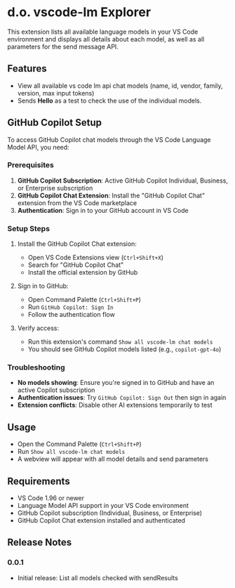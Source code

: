 # d.o. vscode-lm Explorer

This extension lists all available language models in your VS Code environment and displays all details about each model, as well as all parameters for the send message API.

## Features

- View all available vs code lm api chat models (name, id, vendor, family, version, max input tokens)
- Sends **Hello** as a test to check the use of the individual models.

## GitHub Copilot Setup

To access GitHub Copilot chat models through the VS Code Language Model API, you need:

### Prerequisites

1. **GitHub Copilot Subscription**: Active GitHub Copilot Individual, Business, or Enterprise subscription
2. **GitHub Copilot Chat Extension**: Install the "GitHub Copilot Chat" extension from the VS Code marketplace
3. **Authentication**: Sign in to your GitHub account in VS Code

### Setup Steps

1. Install the GitHub Copilot Chat extension:
   - Open VS Code Extensions view (`Ctrl+Shift+X`)
   - Search for "GitHub Copilot Chat"
   - Install the official extension by GitHub

2. Sign in to GitHub:
   - Open Command Palette (`Ctrl+Shift+P`)
   - Run `GitHub Copilot: Sign In`
   - Follow the authentication flow

3. Verify access:
   - Run this extension's command `Show all vscode-lm chat models`
   - You should see GitHub Copilot models listed (e.g., `copilot-gpt-4o`)

### Troubleshooting

- **No models showing**: Ensure you're signed in to GitHub and have an active Copilot subscription
- **Authentication issues**: Try `GitHub Copilot: Sign Out` then sign in again
- **Extension conflicts**: Disable other AI extensions temporarily to test

## Usage

- Open the Command Palette (`Ctrl+Shift+P`)
- Run `Show all vscode-lm chat models`
- A webview will appear with all model details and send parameters

## Requirements

- VS Code 1.96 or newer
- Language Model API support in your VS Code environment
- GitHub Copilot subscription (Individual, Business, or Enterprise)
- GitHub Copilot Chat extension installed and authenticated

## Release Notes

### 0.0.1

- Initial release: List all models checked with sendResults
